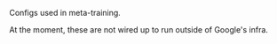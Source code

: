Configs used in meta-training.

At the moment, these are not wired up to run outside of Google's infra.